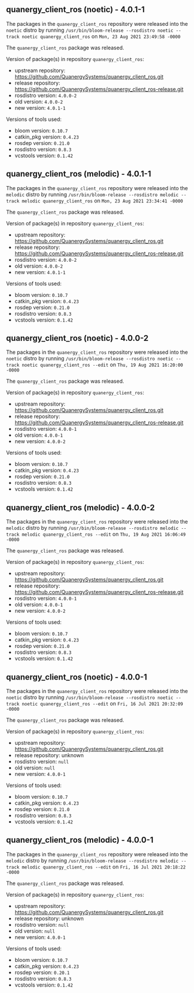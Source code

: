 ## quanergy_client_ros (noetic) - 4.0.1-1

The packages in the `quanergy_client_ros` repository were released into the `noetic` distro by running `/usr/bin/bloom-release --rosdistro noetic --track noetic quanergy_client_ros` on `Mon, 23 Aug 2021 23:49:58 -0000`

The `quanergy_client_ros` package was released.

Version of package(s) in repository `quanergy_client_ros`:

- upstream repository: https://github.com/QuanergySystems/quanergy_client_ros.git
- release repository: https://github.com/QuanergySystems/quanergy_client_ros-release.git
- rosdistro version: `4.0.0-2`
- old version: `4.0.0-2`
- new version: `4.0.1-1`

Versions of tools used:

- bloom version: `0.10.7`
- catkin_pkg version: `0.4.23`
- rosdep version: `0.21.0`
- rosdistro version: `0.8.3`
- vcstools version: `0.1.42`


## quanergy_client_ros (melodic) - 4.0.1-1

The packages in the `quanergy_client_ros` repository were released into the `melodic` distro by running `/usr/bin/bloom-release --rosdistro melodic --track melodic quanergy_client_ros` on `Mon, 23 Aug 2021 23:34:41 -0000`

The `quanergy_client_ros` package was released.

Version of package(s) in repository `quanergy_client_ros`:

- upstream repository: https://github.com/QuanergySystems/quanergy_client_ros.git
- release repository: https://github.com/QuanergySystems/quanergy_client_ros-release.git
- rosdistro version: `4.0.0-2`
- old version: `4.0.0-2`
- new version: `4.0.1-1`

Versions of tools used:

- bloom version: `0.10.7`
- catkin_pkg version: `0.4.23`
- rosdep version: `0.21.0`
- rosdistro version: `0.8.3`
- vcstools version: `0.1.42`


## quanergy_client_ros (noetic) - 4.0.0-2

The packages in the `quanergy_client_ros` repository were released into the `noetic` distro by running `/usr/bin/bloom-release --rosdistro noetic --track noetic quanergy_client_ros --edit` on `Thu, 19 Aug 2021 16:20:00 -0000`

The `quanergy_client_ros` package was released.

Version of package(s) in repository `quanergy_client_ros`:

- upstream repository: https://github.com/QuanergySystems/quanergy_client_ros.git
- release repository: https://github.com/QuanergySystems/quanergy_client_ros-release.git
- rosdistro version: `4.0.0-1`
- old version: `4.0.0-1`
- new version: `4.0.0-2`

Versions of tools used:

- bloom version: `0.10.7`
- catkin_pkg version: `0.4.23`
- rosdep version: `0.21.0`
- rosdistro version: `0.8.3`
- vcstools version: `0.1.42`


## quanergy_client_ros (melodic) - 4.0.0-2

The packages in the `quanergy_client_ros` repository were released into the `melodic` distro by running `/usr/bin/bloom-release --rosdistro melodic --track melodic quanergy_client_ros --edit` on `Thu, 19 Aug 2021 16:06:49 -0000`

The `quanergy_client_ros` package was released.

Version of package(s) in repository `quanergy_client_ros`:

- upstream repository: https://github.com/QuanergySystems/quanergy_client_ros.git
- release repository: https://github.com/QuanergySystems/quanergy_client_ros-release.git
- rosdistro version: `4.0.0-1`
- old version: `4.0.0-1`
- new version: `4.0.0-2`

Versions of tools used:

- bloom version: `0.10.7`
- catkin_pkg version: `0.4.23`
- rosdep version: `0.21.0`
- rosdistro version: `0.8.3`
- vcstools version: `0.1.42`


## quanergy_client_ros (noetic) - 4.0.0-1

The packages in the `quanergy_client_ros` repository were released into the `noetic` distro by running `/usr/bin/bloom-release --rosdistro noetic --track noetic quanergy_client_ros --edit` on `Fri, 16 Jul 2021 20:32:09 -0000`

The `quanergy_client_ros` package was released.

Version of package(s) in repository `quanergy_client_ros`:

- upstream repository: https://github.com/QuanergySystems/quanergy_client_ros.git
- release repository: unknown
- rosdistro version: `null`
- old version: `null`
- new version: `4.0.0-1`

Versions of tools used:

- bloom version: `0.10.7`
- catkin_pkg version: `0.4.23`
- rosdep version: `0.21.0`
- rosdistro version: `0.8.3`
- vcstools version: `0.1.42`


## quanergy_client_ros (melodic) - 4.0.0-1

The packages in the `quanergy_client_ros` repository were released into the `melodic` distro by running `/usr/bin/bloom-release --rosdistro melodic --track melodic quanergy_client_ros --edit` on `Fri, 16 Jul 2021 20:18:22 -0000`

The `quanergy_client_ros` package was released.

Version of package(s) in repository `quanergy_client_ros`:

- upstream repository: https://github.com/QuanergySystems/quanergy_client_ros.git
- release repository: unknown
- rosdistro version: `null`
- old version: `null`
- new version: `4.0.0-1`

Versions of tools used:

- bloom version: `0.10.7`
- catkin_pkg version: `0.4.23`
- rosdep version: `0.20.1`
- rosdistro version: `0.8.3`
- vcstools version: `0.1.42`


